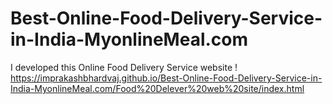 # Best-Online-Food-Delivery-Service-in-India-MyonlineMeal.com
I developed this  Online Food Delivery Service website !
https://imprakashbhardvaj.github.io/Best-Online-Food-Delivery-Service-in-India-MyonlineMeal.com/Food%20Delever%20web%20site/index.html

